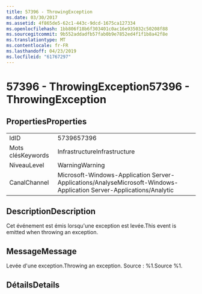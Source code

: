 ```yaml
---
title: 57396 - ThrowingException
ms.date: 03/30/2017
ms.assetid: 4f865de5-62c1-443c-9dcd-1675ca127334
ms.openlocfilehash: 1bb806f18b6f303401c0ac16e935032c50208f88
ms.sourcegitcommit: 9b552addadfb57fab0b9e7852ed4f1f1b8a42f8e
ms.translationtype: MT
ms.contentlocale: fr-FR
ms.lasthandoff: 04/23/2019
ms.locfileid: "61767297"
---
```

# <a name="57396---throwingexception"></a><span data-ttu-id="ec31e-102">57396 - ThrowingException</span><span class="sxs-lookup"><span data-stu-id="ec31e-102">57396 - ThrowingException</span></span>
## <a name="properties"></a><span data-ttu-id="ec31e-103">Properties</span><span class="sxs-lookup"><span data-stu-id="ec31e-103">Properties</span></span>  
  
|||  
|-|-|  
|<span data-ttu-id="ec31e-104">Id</span><span class="sxs-lookup"><span data-stu-id="ec31e-104">ID</span></span>|<span data-ttu-id="ec31e-105">57396</span><span class="sxs-lookup"><span data-stu-id="ec31e-105">57396</span></span>|  
|<span data-ttu-id="ec31e-106">Mots clés</span><span class="sxs-lookup"><span data-stu-id="ec31e-106">Keywords</span></span>|<span data-ttu-id="ec31e-107">Infrastructure</span><span class="sxs-lookup"><span data-stu-id="ec31e-107">Infrastructure</span></span>|  
|<span data-ttu-id="ec31e-108">Niveau</span><span class="sxs-lookup"><span data-stu-id="ec31e-108">Level</span></span>|<span data-ttu-id="ec31e-109">Warning</span><span class="sxs-lookup"><span data-stu-id="ec31e-109">Warning</span></span>|  
|<span data-ttu-id="ec31e-110">Canal</span><span class="sxs-lookup"><span data-stu-id="ec31e-110">Channel</span></span>|<span data-ttu-id="ec31e-111">Microsoft-Windows-Application Server-Applications/Analyse</span><span class="sxs-lookup"><span data-stu-id="ec31e-111">Microsoft-Windows-Application Server-Applications/Analytic</span></span>|  
  
## <a name="description"></a><span data-ttu-id="ec31e-112">Description</span><span class="sxs-lookup"><span data-stu-id="ec31e-112">Description</span></span>  
 <span data-ttu-id="ec31e-113">Cet événement est émis lorsqu'une exception est levée.</span><span class="sxs-lookup"><span data-stu-id="ec31e-113">This event is emitted when throwing an exception.</span></span>  
  
## <a name="message"></a><span data-ttu-id="ec31e-114">Message</span><span class="sxs-lookup"><span data-stu-id="ec31e-114">Message</span></span>  
 <span data-ttu-id="ec31e-115">Levée d'une exception.</span><span class="sxs-lookup"><span data-stu-id="ec31e-115">Throwing an exception.</span></span> <span data-ttu-id="ec31e-116">Source : %1.</span><span class="sxs-lookup"><span data-stu-id="ec31e-116">Source %1.</span></span>  
  
## <a name="details"></a><span data-ttu-id="ec31e-117">Détails</span><span class="sxs-lookup"><span data-stu-id="ec31e-117">Details</span></span>
